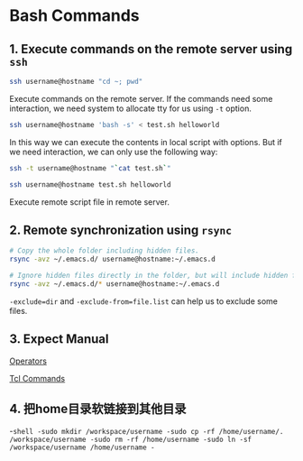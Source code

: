 # Bash Commands

## 1. Execute commands on the remote server using `ssh`

```bash
ssh username@hostname "cd ~; pwd"
```

Execute commands on the remote server. If the commands need some interaction,
we need system to allocate tty for us using `-t` option.

```bash
ssh username@hostname 'bash -s' < test.sh helloworld
```

In this way we can execute the contents in local script with options. But if we
need interaction, we can only use the following way:

```bash
ssh -t username@hostname "`cat test.sh`"

ssh username@hostname test.sh helloworld
```

Execute remote script file in remote server.


## 2. Remote synchronization using `rsync`

```bash
# Copy the whole folder including hidden files.
rsync -avz ~/.emacs.d/ username@hostname:~/.emacs.d

# Ignore hidden files directly in the folder, but will include hidden files in subdirectory.
rsync -avz ~/.emacs.d/* username@hostname:~/.emacs.d
```

`-exclude=dir` and `-exclude-from=file.list` can help us to exclude some files.

## 3. Expect Manual

[Operators](https://www.tcl.tk/man/tcl/TclCmd/expr.htm)

[Tcl Commands](http://tcl.tk/man/tcl8.5/TclCmd/contents.htm)

## 4. 把home目录软链接到其他目录
-```shell
-sudo mkdir /workspace/username
-sudo cp -rf /home/username/. /workspace/username
-sudo rm -rf /home/username
-sudo ln -sf /workspace/username /home/username
-```
